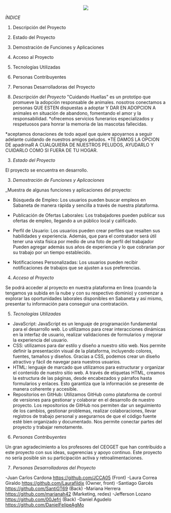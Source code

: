<div>
  <p style = 'text-align:center;'>
  <img src = "https://postimg.cc/JGcvgJNs" 
  <p/>
</div>

 _ÍNDICE_

1. Descripción del Proyecto
2. Estado del Proyecto
3. Demostración de Funciones y Aplicaciones
4. Acceso al Proyecto
5. Tecnologías Utilizadas
6. Personas Contribuyentes
7. Personas Desarrolladoras del Proyecto
  

1. _Descripción del Proyecto_
"Cuidando Huellas" es un prototipo que promueve la adopción responsable de animales. nosotros conectamos a personas QUE ESTEN dispuestas a adoptar Y DAR EN ADOPCION A animales en situación de abandono, fomentando el amor y la responsabilidad. 
*ofrecemos servicios funerarios especializados y respetuosos para honrar la memoria de las mascotas fallecidas.

*aceptamos donaciones de todo aquel que quiere apoyarnos a seguir adelante cuidando de nuestros amigos peludos.
*TE DAMOS LA OPCION DE apadrinaR A CUALQUIERA DE NUESTROS PELUDOS, AYUDARLO Y CUIDARLO COMO SI FUERA DE TU HOGAR.

3. _Estado del Proyecto_

El proyecto se encuentra en desarrollo.

3. _Demostración de Funciones y Aplicaciones_

_Muestra de algunas funciones y aplicaciones del proyecto:

- Búsqueda de Empleo: Los usuarios pueden buscar empleos en Sabaneta de manera rápida y sencilla a través de nuestra plataforma.

- Publicación de Ofertas Laborales: Los trabajadores pueden publicar sus ofertas de empleo, llegando a un público local y calificado.

- Perfil de Usuario: Los usuarios pueden crear perfiles que resalten sus habilidades y experiencia.  Además, que para el contratador será útil tener una vista física por medio de una foto de perfil del trabajador Pueden agregar además sus años de experiencia y lo que cobrarían por su trabajo por un tiempo establecido. 

- Notificaciones Personalizadas: Los usuarios pueden recibir notificaciones de trabajos que se ajusten a sus preferencias.

4. _Acceso al Proyecto_

 Se podrá acceder al proyecto en nuestra plataforma en línea (cuando la tengamos ya subida en la nube y con su respectivo dominio) y comenzar a explorar las oportunidades laborales disponibles en Sabaneta y así mismo, presentar tu información para conseguir una contratación.

 5. _Tecnologías Utilizadas_

- JavaScript: JavaScript es un lenguaje de programación fundamental para el desarrollo web. Lo utilizamos para crear interacciones dinámicas en la interfaz de usuario, realizar validaciones de formularios y mejorar la experiencia del usuario.
 - CSS: utilizamos para dar estilo y diseño a nuestro sitio web. Nos permite definir la presentación visual de la plataforma, incluyendo colores, fuentes, tamaños y diseños. Gracias a CSS, podemos crear un diseño atractivo y fácil de navegar para nuestros usuarios. 
- HTML: lenguaje de marcado que utilizamos para estructurar y organizar el contenido de nuestro sitio web. A través de etiquetas HTML, creamos la estructura de las páginas, desde encabezados y párrafos hasta formularios y enlaces. Esto garantiza que la información se presente de manera coherente y accesible. 
- Repositorios en GitHub: Utilizamos GitHub como plataforma de control de versiones para gestionar y colaborar en el desarrollo de nuestro proyecto. Los repositorios de GitHub nos permiten dar un seguimiento de los cambios, gestionar problemas, realizar colaboraciones, llevar registros de trabajo personal y asegurarnos de que el código fuente esté bien organizado y documentado. Nos permite conectar partes del proyecto y trabajar remotamente.
  
 6. _Personas Contribuyentes_

Un gran agradecimiento a los profesores del CEOGET que han contribuido a este proyecto con sus ideas, sugerencias y apoyo continuo. Este proyecto no sería posible sin su participación activa y retroalimentaciones.

7. _Personas Desarrolladoras del Proyecto_

-Juan Carlos Cardona https://github.com/JCCA05 (Front)
-Laura Correa Giraldo https://github.com/Laurafildix (Owner, front)
-Santiago Garcés https://github.com/SantiGT69 (Back)
-Mariana Herrera https://github.com/marianah42 (Marketing, redes)
-Jefferson Lozano https://github.com/00Jefri (Back)
-Daniel Agudelo https://github.com/DanielFelipeAgMo
